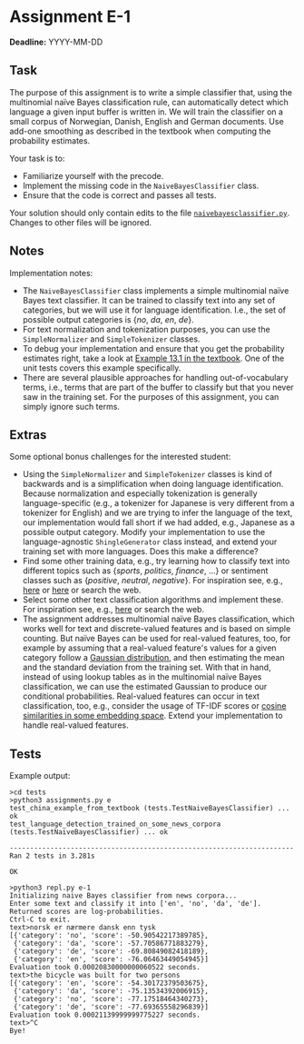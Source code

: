 # Assignment E-1

**Deadline:** YYYY-MM-DD

## Task

The purpose of this assignment is to write a simple classifier that, using the multinomial naïve Bayes classification rule, can automatically detect which language a given input buffer is written in. We will train the classifier on a small corpus of Norwegian, Danish, English and German documents. Use add-one smoothing as described in the textbook when computing the probability estimates.

Your task is to:

* Familiarize yourself with the precode.
* Implement the missing code in the `NaiveBayesClassifier` class.
* Ensure that the code is correct and passes all tests.

Your solution should only contain edits to the file [`naivebayesclassifier.py`](../in3120/naivebayesclassifier.py). Changes to other files will be ignored.

## Notes

Implementation notes:

* The `NaiveBayesClassifier` class implements a simple multinomial naïve Bayes text classifier. It can be trained to classify text into any set of categories, but we will use it for language identification. I.e., the set of possible output categories is {_no_, _da_, _en_, _de_}.
* For text normalization and tokenization purposes, you can use the `SimpleNormalizer` and `SimpleTokenizer` classes.
* To debug your implementation and ensure that you get the probability estimates right, take a look at [Example 13.1 in the textbook](https://nlp.stanford.edu/IR-book/pdf/13bayes.pdf). One of the unit tests covers this example specifically.
* There are several plausible approaches for handling out-of-vocabulary terms, i.e., terms that are part of the buffer to classify but that you never saw in the training set. For the purposes of this assignment, you can simply ignore such terms.

## Extras

Some optional bonus challenges for the interested student:

* Using the `SimpleNormalizer` and `SimpleTokenizer` classes is kind of backwards and is a simplification when doing language identification. Because normalization and especially tokenization is generally language-specific (e.g., a tokenizer for Japanese is very different from a tokenizer for English) and we are trying to infer the language of the text, our implementation would fall short if we had added, e.g., Japanese as a possible output category. Modify your implementation to use the language-agnostic `ShingleGenerator` class instead, and extend your training set with more languages. Does this make a difference?
* Find some other training data, e.g., try learning how to classify text into different topics such as {_sports_, _politics_, _finance_, ...} or sentiment classes such as {_positive_, _neutral_, _negative_}. For inspiration see, e.g., [here](https://metatext.io/datasets-list/text-classification-task) or [here](https://datasetsearch.research.google.com/) or search the web.
* Select some other text classification algorithms and implement these. For inspiration see, e.g., [here](https://scikit-learn.org/stable/supervised_learning.html) or search the web.
* The assignment addresses multinomial naïve Bayes classification, which works well for text and discrete-valued features and is based on simple counting. But naïve Bayes can be used for real-valued features, too, for example by assuming that a real-valued feature's values for a given category follow a [Gaussian distribution](https://en.wikipedia.org/wiki/Normal_distribution), and then estimating the mean and the standard deviation from the training set. With that in hand, instead of using lookup tables as in the multinomial naïve Bayes classification, we can use the estimated Gaussian to produce our conditional probabilities. Real-valued features can occur in text classification, too, e.g., consider the usage of TF-IDF scores or [cosine similarities in some embedding space](./assignment-e-2.md). Extend your implementation to handle real-valued features.

## Tests

Example output:

```text
>cd tests
>python3 assignments.py e
test_china_example_from_textbook (tests.TestNaiveBayesClassifier) ... ok
test_language_detection_trained_on_some_news_corpora (tests.TestNaiveBayesClassifier) ... ok

----------------------------------------------------------------------
Ran 2 tests in 3.281s

OK
```

```text
>python3 repl.py e-1
Initializing naive Bayes classifier from news corpora...
Enter some text and classify it into ['en', 'no', 'da', 'de'].
Returned scores are log-probabilities.
Ctrl-C to exit.
text>norsk er nærmere dansk enn tysk
[{'category': 'no', 'score': -50.90542217389785},
 {'category': 'da', 'score': -57.70586771883279},
 {'category': 'de', 'score': -69.80849082418189},
 {'category': 'en', 'score': -76.06463449054945}]
Evaluation took 0.00020830000000060522 seconds.
text>the bicycle was built for two persons
[{'category': 'en', 'score': -54.30172379503675},
 {'category': 'da', 'score': -75.13534392006915},
 {'category': 'no', 'score': -77.17518464340273},
 {'category': 'de', 'score': -77.69365558296839}]
Evaluation took 0.00021139999999775227 seconds.
text>^C
Bye!
```
